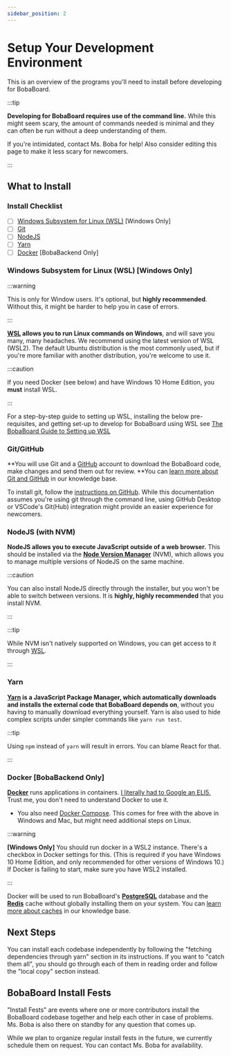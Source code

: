 ```yaml
---
sidebar_position: 2
---
```


# Setup Your Development Environment

This is an overview of the programs you'll need to install before developing for BobaBoard.

:::tip

**Developing for BobaBoard requires use of the command line.** While this might seem scary, the amount of commands needed is minimal and they can often be run without a deep understanding of them.

If you're intimidated, contact Ms. Boba for help! Also consider editing this page to make it less scary for newcomers.

:::

## What to Install

### Install Checklist

- [ ] [Windows Subsystem for Linux (WSL)](#windows-subsystem-for-linux-wsl-windows-only) [Windows Only]
- [ ] [Git](#git)
- [ ] [NodeJS](#nodejs-with-nvm)
- [ ] [Yarn](#yarn)
- [ ] [Docker](#docker-bobabackend-only) [BobaBackend Only]

### Windows Subsystem for Linux (WSL) [Windows Only]

:::warning

This is only for Window users. It's optional, but **highly recommended**. Without this, it might be harder to help you in case of errors.

:::

**[WSL](https://docs.microsoft.com/en-us/windows/wsl/install) allows you to run Linux commands on Windows**, and will save you many, many headaches. We recommend using the latest version of WSL (WSL2). The default Ubuntu distribution is the most commonly used, but if you're more familiar with another distribution, you're welcome to use it.

:::caution

If you need Docker (see below) and have Windows 10 Home Edition, you **must** install WSL.

:::

For a step-by-step guide to setting up WSL, installing the below pre-requisites, and getting set-up to develop for BobaBoard using WSL see [The BobaBoard Guide to Setting up WSL](/docs/engineering/start-developing/wsl)

### Git/GitHub

**You will use Git and a [GitHub](https://github.com/) account to download the BobaBoard code, make changes and send them out for review. **You can [learn more about Git and GitHub](/docs/volunteering/github/understanding-github) in our knowledge base.

To install git, follow the [instructions on GitHub](https://github.com/git-guides/install-git). While this documentation assumes you're using git through the command line, using GitHub Desktop or VSCode's Git(Hub) integration might provide an easier experience for newcomers.

### NodeJS (with NVM)

**NodeJS allows you to execute JavaScript outside of a web browser.** This should be installed via the [**Node Version Manager**](https://github.com/nvm-sh/nvm) (NVM), which allows you to manage multiple versions of NodeJS on the same machine.

:::caution

You can also install NodeJS directly through the installer, but you won't be able to switch between versions. It is **highly, highly recommended** that you install NVM.

:::

:::tip

While NVM isn't natively supported on Windows, you can get access to it through [WSL](https://learn.microsoft.com/en-us/windows/dev-environment/javascript/nodejs-on-wsl).

:::

### Yarn

**[Yarn](https://classic.yarnpkg.com/en/) is a JavaScript Package Manager, which automatically downloads and installs the external code that BobaBoard depends on**, without you having to manually download everything yourself. Yarn is also used to hide complex scripts under simpler commands like `yarn run test`.

:::tip

Using `npm` instead of `yarn` will result in errors. You can blame React for that.

:::

### Docker [BobaBackend Only]

[**Docker**](https://www.docker.com/products/docker-desktop) runs applications in containers. [I literally had to Google an ELI5.](https://www.reddit.com/r/docker/comments/9xwlg6/can_anyone_eli5_what_docker_is_and_its_practical/) Trust me, you don't need to understand Docker to use it.

- You also need [Docker Compose](https://docs.docker.com/compose/install/). This comes for free with the above in Windows and Mac, but might need additional steps on Linux.

:::warning

**[Windows Only]** You should run docker in a WSL2 instance. There's a checkbox in Docker settings for this. (This is required if you have Windows 10 Home Edition, and only recommended for other versions of Windows 10.) If Docker is failing to start, make sure you have WSL2 installed.

:::

Docker will be used to run BobaBoard's [**PostgreSQL**](https://www.postgresql.org/) database and the [**Redis**](https://redis.io/topics/quickstart) cache without globally installing them on your system. You can [learn more about caches](.../../../knowledge-base/caching) in our knowledge base.

## Next Steps

You can install each codebase independently by following the "fetching dependencies through yarn" section in its instructions. If you want to "catch them all", you should go through each of them in reading order and follow the "local copy" section instead.

## BobaBoard Install Fests

"Install Fests" are events where one or more contributors install the BobaBoard codebase together and help each other in case of problems. Ms. Boba is also there on standby for any question that comes up.

While we plan to organize regular install fests in the future, we currently schedule them on request. You can contact Ms. Boba for availability.
